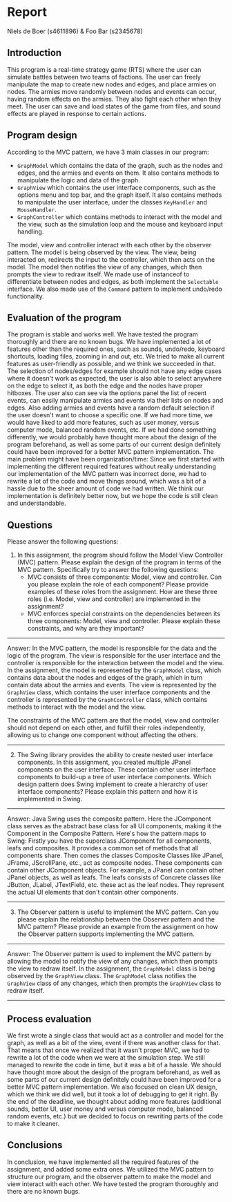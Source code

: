 # Report

Niels de Boer (s4611896) & Foo Bar (s2345678)

## Introduction

This program is a real-time strategy game (RTS) where the user can
simulate battles between two teams of factions. The user can freely
manipulate the map to create new nodes and edges, and place armies on
nodes. The armies move randomly between nodes and events can occur,
having random effects on the armies. They also fight each other when
they meet. The user can save and load states of the game from files,
and sound effects are played in response to certain actions.

## Program design

According to the MVC pattern, we have 3 main classes in our program:
- `GraphModel` which contains the data of the graph, such as the nodes and edges, and the armies and events on them. It also contains methods to manipulate the logic and data of the graph.
- `GraphView` which contains the user interface components, such as the options menu and top bar, and the graph itself. It also contains methods to manipulate the user interface, under the classes `KeyHandler` and `MouseHandler`.
- `GraphController` which contains methods to interact with the model and the view, such as the simulation loop and the mouse and keyboard input handling.

The model, view and controller interact with each other by the observer pattern. The model is being observed by the view. The view, being interacted on, redirects the input to the controller, which then acts on the model. The model then notifies the view of any changes, which then prompts the view to redraw itself.
We made use of instanceof to differentiate between nodes and edges, as both implement the `Selectable` interface. We also made use of the `Command` pattern to implement undo/redo functionality.

## Evaluation of the program

The program is stable and works well. We have tested the program thoroughly and there are no known bugs. We have implemented a lot of features other than the required ones, such as sounds, undo/redo, keyboard shortcuts, loading files, zooming in and out, etc.
We tried to make all current features as user-friendly as possible, and we think we succeeded in that. The selection of nodes/edges for example should not have any edge cases where it doesn't work as expected, the user is also able to select anywhere on the edge to select it, as both the edge and the nodes have proper hitboxes.
The user also can see via the options panel the list of recent events, can easily manipulate armies and events via their lists on nodes and edges. Also adding armies and events have a random default selection if the user doesn't want to choose a specific one.
If we had more time, we would have liked to add more features, such as user money, versus computer mode, balanced random events, etc.
If we had done something differently, we would probably have thought more about the design of the program beforehand, as well as some parts of our current design definitely could have been improved for a better MVC pattern implementation.
The main problem might have been organization/time: Since we first started with implementing the different required features without really understanding our implementation
of the MVC pattern was incorrect done, we had to rewrite a lot of the code and move things around, which was a bit of a hassle due to the sheer amount of code we had written.
We think our implementation is definitely better now, but we hope the code is still clean and understandable.

## Questions

Please answer the following questions:

1. In this assignment, the program should follow the Model View Controller (MVC) pattern. Please explain the design of the program in terms of the MVC pattern. Specifically try to answer the following questions:
   - MVC consists of three components: Model, view and controller. Can you please explain the role of each component? Please provide examples of these roles from the assignment. How are these three roles (i.e. Model, view and controller) are implemented in the assignment?
   - MVC enforces special constraints on the dependencies between its three components: Model, view and controller. Please explain these constraints, and why are they important?

___

Answer: In the MVC pattern, the model is responsible for the data and the logic of the program.
The view is responsible for the user interface and the controller is responsible for the interaction
between the model and the view. In the assignment, the model is represented by the `GraphModel` class,
which contains data about the nodes and edges of the graph, which in turn contain data about the armies
and events. The view is represented by the `GraphView` class, which contains the user interface components
and the controller is represented by the `GraphController` class, which contains methods to interact with
the model and the view.

The constraints of the MVC pattern are that the model, view and controller should not depend on each other,
and fulfill their roles independently, allowing us to change one component without affecting the others.
___

2. The Swing library provides the ability to create nested user interface components. In this assignment, you created multiple JPanel components on the user interface. These contain other user interface components to build-up a tree of user interface components.
Which design pattern does Swing implement to create a hierarchy of user interface components? Please explain this pattern and how it is implemented in Swing.

___

Answer: Java Swing uses the composite pattern. Here the JComponent class serves as the abstract base class for all UI components, making it the Component in the Composite Pattern. Here's how the pattern maps to Swing:
Firstly you have the superclass JComponent for all components, leafs and composites. 
It provides a common set of methods that all components share. Then comes the  classes Composite  Classes like JPanel, JFrame, JScrollPane, etc., act as composite nodes. These components can contain other JComponent objects. For example, a JPanel can contain other JPanel objects, as well as leafs.
 The leafs consists of Concrete classes like JButton, JLabel, JTextField, etc. these act as the leaf nodes. They represent the actual UI elements that don't contain other components.


___

3. The Observer pattern is useful to implement the MVC pattern. Can you please explain the relationship between the Observer pattern and the MVC pattern?
Please provide an example from the assignment on how the Observer pattern supports implementing the MVC pattern.

___

Answer: The Observer pattern is used to implement the MVC pattern by allowing the model to notify the view of any changes, which then prompts the view to redraw itself. In the assignment, the `GraphModel` class is being observed by the `GraphView` class. The `GraphModel` class notifies the `GraphView` class of any changes, which then prompts the `GraphView` class to redraw itself.

___

## Process evaluation

We first wrote a single class that would act as a controller and model for the graph, as well as a bit of the view,
event if there was another class for that. That means that once we realized that it wasn't proper MVC, we had to
rewrite a lot of the code when we were at the simulation step. We still managed to rewrite the code in time, but it
was a bit of a hassle. We should have thought more about the design of the program beforehand, as well as some parts
of our current design definitely could have been improved for a better MVC pattern implementation. We also focused
on clean UX design, which we think we did well, but it took a lot of debugging to get it right. By the end of the
deadline, we thought about adding more features (additional sounds, better UI, user money and versus computer mode,
balanced random events, etc.) but we decided to focus on rewriting parts of the code to make it cleaner.


## Conclusions

In conclusion, we have implemented all the required features of the assignment, and added some extra ones. We utilized
the MVC pattern to structure our program, and the observer pattern to make the model and view interact with each other.
We have tested the program thoroughly and there are no known bugs.
